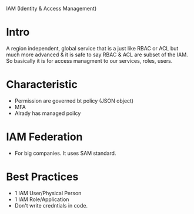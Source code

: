 IAM (Identity & Access Management)
# Intro
A region independent, global service that is a just like RBAC or ACL but much more advanced & it is safe to say RBAC & ACL are subset of the IAM. So basically it is for access managment to our services, roles, users.
# Characteristic
- Permission are governed bt policy (JSON object)
- MFA
- Alrady has managed poilcy
# IAM Federation
- For big companies. It uses SAM standard.
# Best Practices
- 1 IAM User/Physical Person
- 1 IAM Role/Application
- Don't write credntials in code.